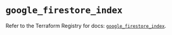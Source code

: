 # `google_firestore_index`

Refer to the Terraform Registry for docs: [`google_firestore_index`](https://registry.terraform.io/providers/hashicorp/google-beta/5.36.0/docs/resources/google_firestore_index).
